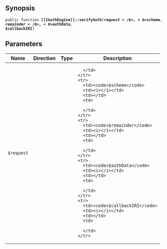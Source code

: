 ## Synopsis

<code>public function <b>[[IAuthEngine]]::verifyAuth</b>(<b>$request</b>, <b>$scheme</b>, <b>$remainder</b>, <b>$authData</b>, <b>$callbackIRI</b>)</code>

## Parameters

<table>
  <thead>
    <tr>
      <th>Name</th>
      <th>Direction</th>
      <th>Type</th>
      <th>Description</th>
    </tr>
  </thead>
  <tbody>
    <tr>
      <td><code>$request</code>
      <td><i></i></td>
      <td></td>
      <td>

      </td>
    </tr>
    <tr>
      <td><code>$scheme</code>
      <td><i></i></td>
      <td></td>
      <td>

      </td>
    </tr>
    <tr>
      <td><code>$remainder</code>
      <td><i></i></td>
      <td></td>
      <td>

      </td>
    </tr>
    <tr>
      <td><code>$authData</code>
      <td><i></i></td>
      <td></td>
      <td>

      </td>
    </tr>
    <tr>
      <td><code>$callbackIRI</code>
      <td><i></i></td>
      <td></td>
      <td>

      </td>
    </tr>
  </tbody>
</table>


